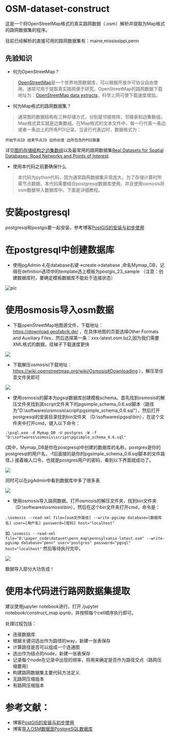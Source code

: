 # OSM-dataset-construct
这是一个将OpenStreetMap格式的真实路网数据（.osm）解析并提取为Map格式的路网数据集的程序。

目前已经解析的直接可用的路网数据集有：maine,mississippi,penn
## 先验知识
* 何为OpenStreetMap？
>[OpenStreetMap](http://openstreetmap.org)是一个世界地图数据库，可以根据开放许可协议自由使用，通常可用于提取真实路网便于研究。OpenStreetMap的路网数据下载地址为：[OpenStreetMap data extracts](https://download.geofabrik.de/)，科学上网可使下载速度增加。
* 何为Map格式的路网数据集？
>通常图的数据结构有三种存储方式，分别是邻接矩阵，邻接表和边集数组，Map格式其实就是边集数组。在Map格式的文本文件中，每一行代表一条边或者一条边上的所有POI记录。当该行代表边时，数据格式为：
```
开始节点ID 结束节点ID 边的长度 边所包含的POI数量
```
详见[图的存储结构之边集数组](https://blog.csdn.net/qq_38158479/article/details/104394341)以及最常用的路网数据集[Real Datasets for Spatial Databases: Road Networks and Points of Interest](http://www.cs.utah.edu/~lifeifei/SpatialDataset.htm).
* 使用本代码之前要确保什么
>本代码为python代码，因为通常路网数据集非常庞大，为了存储计算时所需节点数据，本代码需要结合postgresql数据库使用，并且使用osmosis将osm数据导入数据库中。下面是详细教程。
# 安装postgresql
postgresql和postgis要一起安装，参考博客[PostGIS的安装与初步使用](https://blog.csdn.net/qq_35732147/article/details/81169961)

# 在postgresql中创建数据库
* 使用pgAdmin 4,在database右键->create->database ,命名Mymap_DB，记得在definition选项中的template选上模板为postgis_23_sample （注意：创建数据库时，要确定模板数据库不能处于连接状态）

![pic](https://img-blog.csdn.net/20171211113814162?watermark/2/text/aHR0cDovL2Jsb2cuY3Nkbi5uZXQvdmlsaV9za3k=/font/5a6L5L2T/fontsize/400/fill/I0JBQkFCMA==/dissolve/70/gravity/SouthEast)

# 使用osmosis导入osm数据
* 下载openStreetMap地图源文件，下载地址：https://download.geofabrik.de/  ，在具体地图的页面选择Other Formats and Auxiliary Files，然后选择第一条：xxx-latest.osm.bz2,因为我们需要XML格式的数据。挂梯子下载速度更快

![](https://jiantuku-liwenbin.oss-cn-shanghai.aliyuncs.com/osmMapConstruct/dfds.jpg)

* 下载解压osmosis(下载地址：https://wiki.openstreetmap.org/wiki/Osmosis#Downloading  ），解压至任意文件夹即可

![](https://jiantuku-liwenbin.oss-cn-shanghai.aliyuncs.com/osmMapConstruct/osmosisDownload.jpg)

* 使用osmosis的脚本为pgsql数据库创建模板schema。首先找到osmosis的解压文件夹找到其script文件夹下的pgsimple_schema_0.6.sql脚本（路径为"D:\softwares\osmosis\script\pgsimple_schema_0.6.sql"），然后打开postgresql的安装目录找到bin文件夹 （D:\softwares\pgsql\bin），在这个文件夹中打开cmd，键入以下命令：
```
.\psql.exe -d Mymap_DB -U postgres -W -f "D:\softwares\osmosis\script\pgsimple_schema_0.6.sql"
```
(其中，Mymap_DB是你在postgresql中创建的数据库的名称，postgres是你的postgresql的用户名，-f后面接的是你的pgsimple_schema_0.6.sql脚本的文件路径。)
接着输入口令，也就是postgres用户的密码，看到以下界面就成功了。

![](https://jiantuku-liwenbin.oss-cn-shanghai.aliyuncs.com/osmMapConstruct/createscchema.jpg)

同时可以在pgAdmin中看到数据库中多了很多表

![](https://jiantuku-liwenbin.oss-cn-shanghai.aliyuncs.com/osmMapConstruct/dfresult.jpg)

* 使用osmosis导入路网数据。打开osmosis的解压文件夹，找到bin文件夹（D:\softwares\osmosis\bin），然后在这个bin文件夹打开cmd，命令是：
```
.\osmosis --read-xml file=[osm文件路径] --write-pgsimp database=[数据库名] user=[用户名] password=[密码] host="localhost"
```
如`.\osmosis --read-xml file="D:\paper_code\dataset\penn_map\pennsylvania-latest.osm" --write-pgsimp database="penn" user="postgres" password="pgsql" host="localhost"`
然后等待执行完毕。

![](https://jiantuku-liwenbin.oss-cn-shanghai.aliyuncs.com/osmMapConstruct/InkedosmosisImport_LI.jpg)

数据导入部分大功告成！
# 使用本代码进行路网数据集提取
建议使用jupyter notebook进行，打开./jupyter notebook/construct_map.ipynb，并按照每个cell顺序执行即可。

处理过程包括：
* 连接数据库
* 根据关键词选出作为路径的way，新建一张表保存
* 计算路径是否可以组成一个连通图
* 选出作为结点的node，新建一张表保存
* 记录每个node在记录中出现的频率，将用来确定是否作为路径交点（路网压缩要用）
* 构建路网数据集主要代码方法定义
* 无路网压缩版本
* 有路网压缩版本

# 参考文献：
* 博客[PostGIS的安装与初步使用](https://blog.csdn.net/qq_35732147/article/details/81169961)
* 博客[导入OSM数据至PostgreSQL数据库](https://blog.csdn.net/vili_sky/article/details/78771276)

